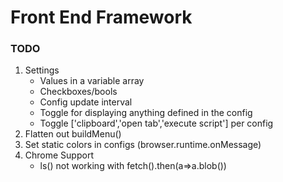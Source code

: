 # Front End Framework

### TODO
1. Settings
    * Values in a variable array
    * Checkboxes/bools
    * Config update interval
    * Toggle for displaying anything defined in the config
    * Toggle ['clipboard','open tab','execute script'] per config  
1. Flatten out buildMenu()  
1. Set static colors in configs (browser.runtime.onMessage)
1. Chrome Support
    * ls() not working with fetch().then(a=>a.blob())
